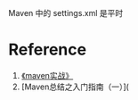 Maven 中的 settings.xml 是平时



# Reference

1. [《maven实战》](https://book.douban.com/subject/5345682/)
2. [Maven总结之入门指南（一）](